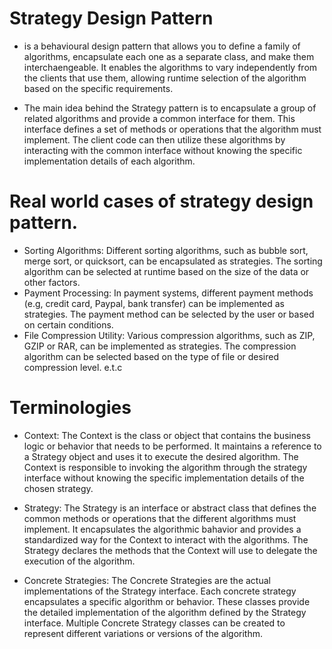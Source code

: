 # Strategy Design Pattern

- is a behavioural design pattern that allows you to define a family of algorithms, encapsulate each one as a separate class, and make them interchaengeable.
  It enables the algorithms to vary independently from the clients that use them, allowing runtime selection of the algorithm based on the specific requirements.

- The main idea behind the Strategy pattern is to encapsulate a group of related algorithms and provide a common interface for them. This interface defines a set of methods or operations that the algorithm must implement. The client code can then utilize these algorithms by interacting with the common interface without knowing the specific implementation details of each algorithm.

# Real world cases of strategy design pattern.

- Sorting Algorithms: Different sorting algorithms, such as bubble sort, merge sort, or quicksort, can be encapsulated as strategies. The sorting algorithm can be selected at runtime based on the size of the data or other factors.
- Payment Processing: In payment systems, different payment methods (e.g, credit card, Paypal, bank transfer) can be implemented as strategies. The payment method can be selected by the user or based on certain conditions.
- File Compression Utility: Various compression algorithms, such as ZIP, GZIP or RAR, can be implemented as strategies. The compression algorithm can be selected based on the type of file or desired compression level.
  e.t.c

# Terminologies

- Context: The Context is the class or object that contains the business logic or behavior that needs to be performed. It maintains a reference to a Strategy object and uses it to execute
  the desired algorithm. The Context is responsible to invoking the algorithm through the strategy interface without knowing the specific implementation details of the chosen strategy.

- Strategy: The Strategy is an interface or abstract class that defines the common methods or operations that the different algorithms must implement. It encapsulates the algorithmic bahavior and provides a standardized way for the Context to interact with the algorithms. The Strategy declares the methods that the Context will use to delegate the execution of the algorithm.

- Concrete Strategies: The Concrete Strategies are the actual implementations of the Strategy interface. Each concrete strategy encapsulates a specific algorithm or behavior. These classes
  provide the detailed implementation of the algorithm defined by the Strategy interface. Multiple Concrete Strategy classes can be created to represent different variations or versions of the algorithm.

